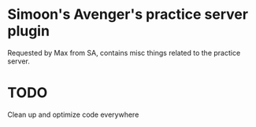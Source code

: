# Simoon's Avenger's practice server plugin
Requested by Max from SA, contains misc things related to the practice server.

# TODO
Clean up and optimize code everywhere

